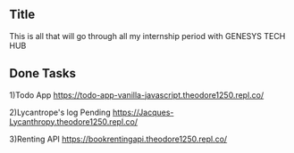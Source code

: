 ## Title
This is all that will go through all my internship period with GENESYS TECH HUB

## Done Tasks
1)Todo App 
https://todo-app-vanilla-javascript.theodore1250.repl.co/

2)Lycantrope's log Pending
https://Jacques-Lycanthropy.theodore1250.repl.co/

3)Renting API
https://bookrentingapi.theodore1250.repl.co/

  

